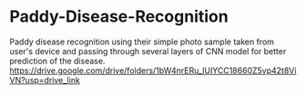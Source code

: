 # Paddy-Disease-Recognition
Paddy disease recognition using their simple photo sample taken from user's device and passing through several layers of CNN model for better prediction of the disease.
https://drive.google.com/drive/folders/1bW4nrERu_lUIYCC18660Z5vp42t8ViVN?usp=drive_link

